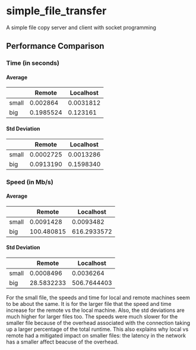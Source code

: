# simple_file_transfer
A simple file copy server and client with socket programming

## Performance Comparison
### Time (in seconds)
#### Average
|        | Remote | Localhost |
| ------ | ------ | --------- |
|  small |     0.002864   |    0.0031812       |
|  big   |    0.1985524    |      0.123161     |

#### Std Deviation
|        | Remote | Localhost |
| ------ | ------ | --------- |
|  small |    0.0002725    |    0.0013286      |
|  big   |    0.0913190    |     0.1598340      |

### Speed (in Mb/s)
#### Average
|        | Remote | Localhost |
| ------ | ------ | --------- |
|  small |    0.0091428    |     0.0093482     |
|  big   |   100.480815    |     616.2933572      |

#### Std Deviation
|        | Remote | Localhost |
| ------ | ------ | --------- |
|  small |    0.0008496    |     0.0036264      |
|  big   |    28.5832233    |      506.7644403     |

For the small file, the speeds and time for local and remote machines seem to be about the same. It is for the larger file that the speed and time increase for the remote vs the local machine. Also, the std deviations are much higher for larger files too. The speeds were much slower for the smaller file because of the overhead associated with the connection taking up a larger percentage of the total runtime. This also explains why local vs remote had a mitigated impact on smaller files: the latency in the network has a smaller affect beacuse of the overhead. 
